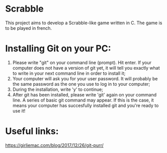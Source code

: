 # Scrabble
This project aims to develop a Scrabble-like game written in C.
The game is to be played in french.
# Installing Git on your PC:
1. Please write "git" on your command line (prompt). Hit enter. If your computer does not have a version of git yet, it will tell you exactly what to write in your next command line in order to install it;
2. Your computer will ask you for your user password. It will probably be the same password as the one you use to log in to your computer;
3. During the installation, write 'y' to continue;
4. After git has been installed, please write 'git' again on your command line. A series of basic git command may appear. If this is the case, it means your computer has succesfully installed git and you're ready to use it!
# Useful links:
https://girliemac.com/blog/2017/12/26/git-purr/
